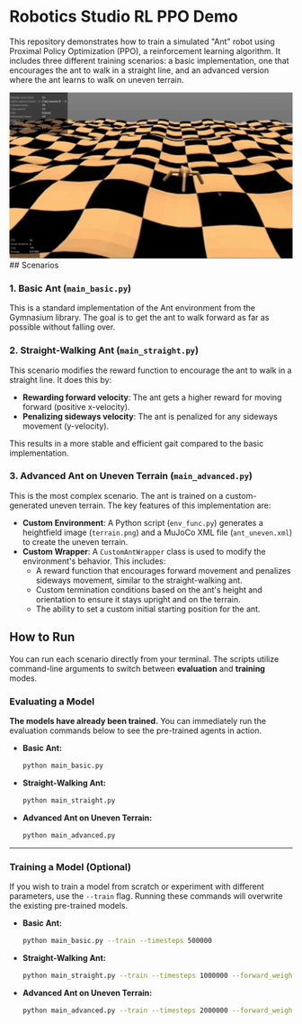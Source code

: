 # Robotics Studio RL PPO Demo

This repository demonstrates how to train a simulated "Ant" robot using Proximal Policy Optimization (PPO), a reinforcement learning algorithm. It includes three different training scenarios: a basic implementation, one that encourages the ant to walk in a straight line, and an advanced version where the ant learns to walk on uneven terrain.

<img src="demo_gif/demo_gif.gif" alt="Animated demonstration of the ant simulation" width="800"/>
## Scenarios

### 1. Basic Ant (`main_basic.py`)

This is a standard implementation of the Ant environment from the Gymnasium library. The goal is to get the ant to walk forward as far as possible without falling over.

### 2. Straight-Walking Ant (`main_straight.py`)

This scenario modifies the reward function to encourage the ant to walk in a straight line. It does this by:
* **Rewarding forward velocity**: The ant gets a higher reward for moving forward (positive x-velocity).
* **Penalizing sideways velocity**: The ant is penalized for any sideways movement (y-velocity).

This results in a more stable and efficient gait compared to the basic implementation.

### 3. Advanced Ant on Uneven Terrain (`main_advanced.py`)

This is the most complex scenario. The ant is trained on a custom-generated uneven terrain. The key features of this implementation are:
* **Custom Environment**: A Python script (`env_func.py`) generates a heightfield image (`terrain.png`) and a MuJoCo XML file (`ant_uneven.xml`) to create the uneven terrain.
* **Custom Wrapper**: A `CustomAntWrapper` class is used to modify the environment's behavior. This includes:
    * A reward function that encourages forward movement and penalizes sideways movement, similar to the straight-walking ant.
    * Custom termination conditions based on the ant's height and orientation to ensure it stays upright and on the terrain.
    * The ability to set a custom initial starting position for the ant.


## How to Run

You can run each scenario directly from your terminal. The scripts utilize command-line arguments to switch between **evaluation** and **training** modes.

### Evaluating a Model

**The models have already been trained.** You can immediately run the evaluation commands below to see the pre-trained agents in action.

* **Basic Ant:**
    ```bash
    python main_basic.py
    ```

* **Straight-Walking Ant:**
    ```bash
    python main_straight.py
    ```

* **Advanced Ant on Uneven Terrain:**
    ```bash
    python main_advanced.py
    ```

---

### Training a Model (Optional)

If you wish to train a model from scratch or experiment with different parameters, use the `--train` flag. Running these commands will overwrite the existing pre-trained models.

* **Basic Ant:**
    ```bash
    python main_basic.py --train --timesteps 500000
    ```

* **Straight-Walking Ant:**
    ```bash
    python main_straight.py --train --timesteps 1000000 --forward_weight 2.0 --sideways_penalty 1.0
    ```

* **Advanced Ant on Uneven Terrain:**
    ```bash
    python main_advanced.py --train --timesteps 2000000 --forward_weight 0.5 --sideways_penalty 0.2
    ```